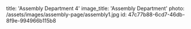 title: 'Assembly Department 4'
image_title: 'Assembly Department'
photo: /assets/images/assembly-page/assembly1.jpg
id: 47c77b88-6cd7-46db-8f9e-994966b115b8
